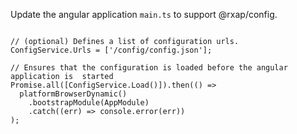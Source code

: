 Update the angular application `main.ts` to support @rxap/config.

```

// (optional) Defines a list of configuration urls.
ConfigService.Urls = ['/config/config.json'];

// Ensures that the configuration is loaded before the angular application is  started
Promise.all([ConfigService.Load()]).then(() =>
  platformBrowserDynamic()
    .bootstrapModule(AppModule)
    .catch((err) => console.error(err))
);

```
